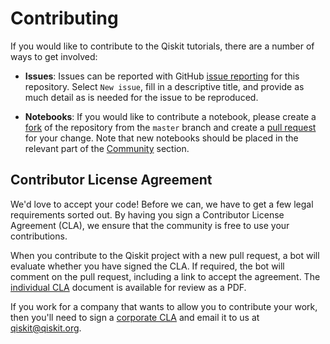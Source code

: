 # Contributing

If you would like to contribute to the Qiskit tutorials, there are a number of ways to 
get involved:

* **Issues**: Issues can be reported with GitHub [issue
  reporting](https://github.com/Qiskit/qiskit-tutorial/issues) for this repository. 
  Select `New issue`, fill in a descriptive title, and provide as much detail 
  as is needed for the issue to be reproduced.

* **Notebooks**: If you would like to contribute a notebook, please 
  create a [fork](https://help.github.com/articles/fork-a-repo/) of the repository 
  from the `master` branch and create a 
  [pull request](https://help.github.com/articles/about-pull-requests) for your change.
  Note that new notebooks should be placed in the relevant part of the 
  [Community](./community/) section.

## Contributor License Agreement

We'd love to accept your code! Before we can, we have to get a few legal
requirements sorted out. By having you sign a Contributor License Agreement (CLA), we
ensure that the community is free to use your contributions.

When you contribute to the Qiskit project with a new pull request, a bot will
evaluate whether you have signed the CLA. If required, the bot will comment on
the pull request,  including a link to accept the agreement. The
[individual CLA](https://qiskit.org/license/qiskit-cla.pdf) document is
available for review as a PDF.

If you work for a company that wants to allow you to contribute your work,
then you'll need to sign a [corporate CLA](https://qiskit.org/license/qiskit-corporate-cla.pdf)
and email it to us at qiskit@qiskit.org.

